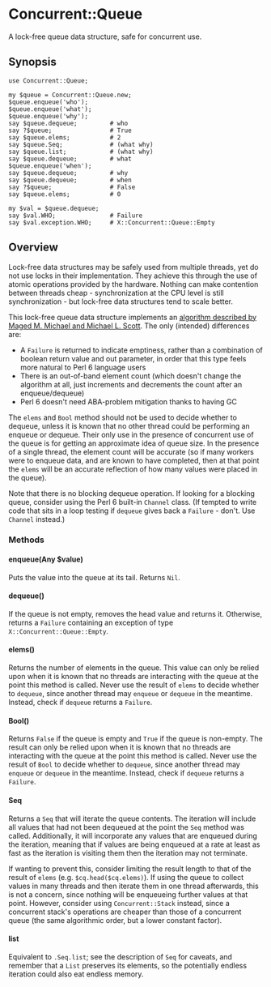 # Concurrent::Queue

A lock-free queue data structure, safe for concurrent use.

## Synopsis

    use Concurrent::Queue;

    my $queue = Concurrent::Queue.new;
    $queue.enqueue('who');
    $queue.enqueue('what');
    $queue.enqueue('why');
    say $queue.dequeue;         # who
    say ?$queue;                # True
    say $queue.elems;           # 2
    say $queue.Seq;             # (what why)
    say $queue.list;            # (what why)
    say $queue.dequeue;         # what
    $queue.enqueue('when');
    say $queue.dequeue;         # why
    say $queue.dequeue;         # when
    say ?$queue;                # False
    say $queue.elems;           # 0

    my $val = $queue.dequeue;
    say $val.WHO;               # Failure
    say $val.exception.WHO;     # X::Concurrent::Queue::Empty

## Overview

Lock-free data structures may be safely used from multiple threads, yet do not
use locks in their implementation. They achieve this through the use of atomic
operations provided by the hardware. Nothing can make contention between
threads cheap - synchronization at the CPU level is still synchronization -
but lock-free data structures tend to scale better.

This lock-free queue data structure implements an [algorithm described by
Maged M. Michael and Michael L. Scott](https://www.research.ibm.com/people/m/michael/podc-1996.pdf).
The only (intended) differences are:

* A `Failure` is returned to indicate emptiness, rather than a combination of
  boolean return value and out parameter, in order that this type feels more
  natural to Perl 6 language users
* There is an out-of-band element count (which doesn't change the algorithm at
  all, just increments and decrements the count after an enqueue/dequeue)
* Perl 6 doesn't need ABA-problem mitigation thanks to having GC

The `elems` and `Bool` method should not be used to decide whether to dequeue,
unless it is known that no other thread could be performing an enqueue or
dequeue. Their only use in the presence of concurrent use of the queue is for
getting an approximate idea of queue size. In the presence of a single thread,
the element count will be accurate (so if many workers were to enqueue data,
and are known to have completed, then at that point the `elems` will be an
accurate reflection of how many values were placed in the queue).

Note that there is no blocking dequeue operation. If looking for a blocking
queue, consider using the Perl 6 built-in `Channel` class. (If tempted to
write code that sits in a loop testing if `dequeue` gives back a `Failure` -
don't. Use `Channel` instead.)

### Methods

#### enqueue(Any $value)

Puts the value into the queue at its tail. Returns `Nil`.

#### dequeue()

If the queue is not empty, removes the head value and returns it. Otherwise,
returns a `Failure` containing an exception of type `X::Concurrent::Queue::Empty`.

#### elems()

Returns the number of elements in the queue. This value can only be relied upon
when it is known that no threads are interacting with the queue at the point this
method is called. Never use the result of `elems` to decide whether to `dequeue`,
since another thread may `enqueue` or `dequeue` in the meantime. Instead, check
if `dequeue` returns a `Failure`.

#### Bool()

Returns `False` if the queue is empty and `True` if the queue is non-empty.
The result can only be relied upon when it is known that no threads are
interacting with the queue at the point this method is called. Never use
the result of `Bool` to decide whether to `dequeue`, since another thread
may `enqueue` or `dequeue` in the meantime. Instead, check if `dequeue`
returns a `Failure`.

#### Seq

Returns a `Seq` that will iterate the queue contents. The iteration will
include all values that had not been dequeued at the point the `Seq`
method was called. Additionally, it will incorporate any values that
are enqueued during the iteration, meaning that if values are being
enqueued at a rate at least as fast as the iteration is visiting them
then the iteration may not terminate.

If wanting to prevent this, consider limiting the result length to
that of the result of `elems` (e.g. `$cq.head($cq.elems)`). If
using the queue to collect values in many threads and then iterate
them in one thread afterwards, this is not a concern, since nothing
will be enqueueing further values at that point. However, consider
using `Concurrent::Stack` instead, since a concurrent stack's
operations are cheaper than those of a concurrent queue (the same
algorithmic order, but a lower constant factor).

#### list

Equivalent to `.Seq.list`; see the description of `Seq` for caveats,
and remember that a `List` preserves its elements, so the potentially
endless iteration could also eat endless memory.
